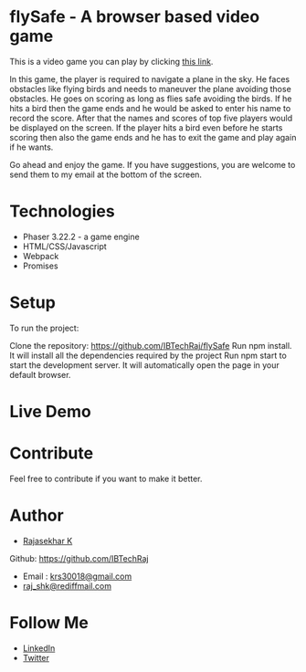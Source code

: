 
# flySafe - A browser based video game

This is a video game you can play by clicking [this link](https://condescending-newton-3c1d49.netlify.com/).

In this game, the player is required to navigate a plane in the sky.  He faces obstacles like flying birds and needs to maneuver the plane avoiding those obstacles.  He goes on scoring as long as flies safe avoiding the birds.  If he hits a bird then the game ends and he would be asked to enter his name to record the score. After that the names and scores of top five players would be displayed on the screen. If the player hits a bird even before he starts scoring then also the game ends and he has to exit the game and play again if he wants.

Go ahead and enjoy the game.  If you have suggestions, you are welcome to send them to my email at the bottom of the screen.


# Technologies

- Phaser 3.22.2 - a game engine
- HTML/CSS/Javascript
- Webpack
- Promises

# Setup
To run the project:

Clone the repository: https://github.com/IBTechRaj/flySafe
Run npm install. It will install all the dependencies required by the project
Run npm start to start the development server. It will automatically open the page in your default browser.

# Live Demo

# Contribute
Feel free to contribute if you want to make it better.

# Author
* [Rajasekhar K ](https://github.com/IBTechRaj)

Github: https://github.com/IBTechRaj
* Email : krs30018@gmail.com 
* raj_shk@rediffmail.com

# Follow Me

* [LinkedIn](https://www.linkedin.com/in/rajkatakamsetty/)
* [Twitter](https://twitter.com/IBTechRaj)